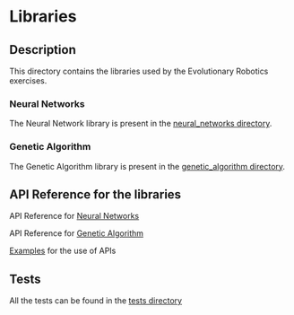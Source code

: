 # Libraries

## Description
This directory contains the libraries used by the Evolutionary Robotics exercises.

### Neural Networks
The Neural Network library is present in the [neural_networks directory](./neural_networks).

### Genetic Algorithm
The Genetic Algorithm library is present in the [genetic_algorithm directory](./genetic_algorithm).

## API Reference for the libraries

API Reference for [Neural Networks](./libraries/neural_networks/README.md)

API Reference for [Genetic Algorithm](./libraries/genetic_algorithm/README.md)

[Examples](./libraries/examples) for the use of APIs


## Tests

All the tests can be found in the [tests directory](./libraries/tests)
